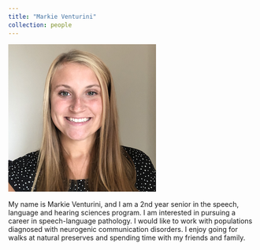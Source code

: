 ```yaml
---
title: "Markie Venturini"
collection: people
---
```


<img src='/images/markie.png'>

My name is Markie Venturini, and I am a 2nd year senior in the speech, language and hearing sciences program. I am interested in pursuing a career in speech-language pathology. I would like to work with populations diagnosed with neurogenic communication disorders. I enjoy going for walks at natural preserves and spending time with my friends and family.